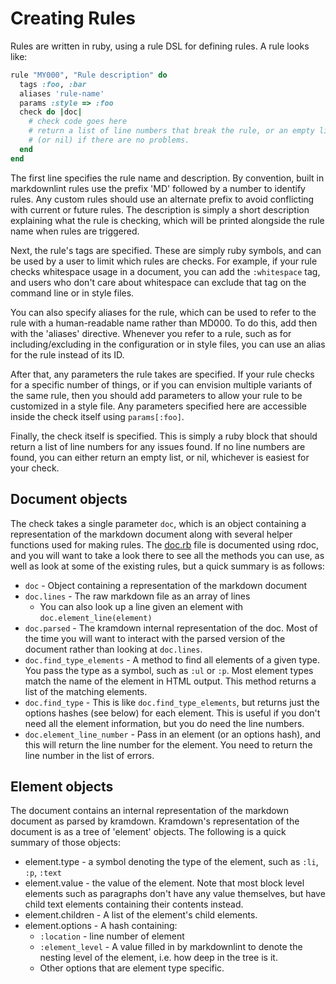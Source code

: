 # Creating Rules

Rules are written in ruby, using a rule DSL for defining rules. A rule looks
like:

```ruby
rule "MY000", "Rule description" do
  tags :foo, :bar
  aliases 'rule-name'
  params :style => :foo
  check do |doc|
    # check code goes here
    # return a list of line numbers that break the rule, or an empty list
    # (or nil) if there are no problems.
  end
end
```

The first line specifies the rule name and description. By convention, built
in markdownlint rules use the prefix 'MD' followed by a number to identify
rules. Any custom rules should use an alternate prefix to avoid conflicting
with current or future rules. The description is simply a short description
explaining what the rule is checking, which will be printed alongside the rule
name when rules are triggered.

Next, the rule's tags are specified. These are simply ruby symbols, and can be
used by a user to limit which rules are checks. For example, if your rule
checks whitespace usage in a document, you can add the `:whitespace` tag, and
users who don't care about whitespace can exclude that tag on the command line
or in style files.

You can also specify aliases for the rule, which can be used to refer to the
rule with a human-readable name rather than MD000. To do this, add then with
the 'aliases' directive. Whenever you refer to a rule, such as for
including/excluding in the configuration or in style files, you can use an
alias for the rule instead of its ID.

After that, any parameters the rule takes are specified. If your rule checks
for a specific number of things, or if you can envision multiple variants of
the same rule, then you should add parameters to allow your rule to be
customized in a style file. Any parameters specified here are accessible
inside the check itself using `params[:foo]`.

Finally, the check itself is specified. This is simply a ruby block that
should return a list of line numbers for any issues found. If no line numbers
are found, you can either return an empty list, or nil, whichever is easiest
for your check.

## Document objects

The check takes a single parameter `doc`, which is an object containing a
representation of the markdown document along with several helper functions
used for making rules. The [doc.rb](../lib/mdl/doc.rb) file is documented
using rdoc, and you will want to take a look there to see all the methods you
can use, as well as look at some of the existing rules, but a quick summary is
as follows:

* `doc` - Object containing a representation of the markdown document
* `doc.lines` - The raw markdown file as an array of lines
  * You can also look up a line given an element with
    `doc.element_line(element)`
* `doc.parsed` - The kramdown internal representation of the doc. Most of the
  time you will want to interact with the parsed version of the document
  rather than looking at `doc.lines`.
* `doc.find_type_elements` - A method to find all elements of a given type.
  You pass the type as a symbol, such as `:ul` or `:p`. Most element types
  match the name of the element in HTML output. This method returns a list of
  the matching elements.
* `doc.find_type` - This is like `doc.find_type_elements`, but returns just
  the options hashes (see below) for each element. This is useful if you don't
  need all the element information, but you do need the line numbers.
* `doc.element_line_number` - Pass in an element (or an options hash), and
  this will return the line number for the element. You need to return the
  line number in the list of errors.

## Element objects

The document contains an internal representation of the markdown document as
parsed by kramdown. Kramdown's representation of the document is as a tree of
'element' objects. The following is a quick summary of those objects:

* element.type - a symbol denoting the type of the element, such as `:li`,
  `:p`, `:text`
* element.value - the value of the element. Note that most block level
  elements such as paragraphs don't have any value themselves, but have child
  text elements containing their contents instead.
* element.children - A list of the element's child elements.
* element.options - A hash containing:
  * `:location` - line number of element
  * `:element_level` - A value filled in by markdownlint to denote the nesting
    level of the element, i.e. how deep in the tree is it.
  * Other options that are element type specific.
